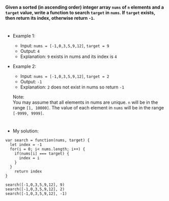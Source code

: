 #### Given a sorted (in ascending order) integer array `nums` of `n` elements and a `target` value, write a function to search `target` in `nums`. If `target` exists, then return its index, otherwise return `-1`.
#

- Example 1:
  - Input: `nums = [-1,0,3,5,9,12]`, `target = 9`
  - Output: `4`
  - Explanation: `9` exists in nums and its index is `4`

- Example 2:
  - Input: `nums = [-1,0,3,5,9,12]`, `target = 2`
  - Output: `-1`
  - Explanation: `2` does not exist in nums so return `-1`
 

  Note:  
    You may assume that all elements in nums are unique.
    `n` will be in the range `[1, 10000]`.
    The value of each element in `nums` will be in the range `[-9999, 9999]`.
#   
- My solution:
```
var search = function(nums, target) {
  let index = -1
  for(i = 0; i< nums.length; i++) {
    if(nums[i] === target) {
      index = i
    }
  }
    return index
}

search([-1,0,3,5,9,12], 9)
search([-1,0,3,5,9,12], 2)
search([-1,0,3,5,9,12], -1)

```

